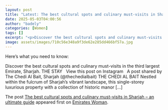 ```yaml
---
layout: post
title: "Latest: The best cultural spots and culinary must-visits in Sharjah – an ultimate guide"
date: 2025-05-03T04:00:56
author: "badely"
categories: [Women]
tags: []
excerpt: "<p>Discover the best cultural spots and culinary must-visits in the third largest Emirate, Sharjah. THE STAY &#160; View this post on Instagram &#160;"
image: assets/images/710c56e348a9f3de62e285dd466bf57a.jpg
---
```


Here’s what you need to know: <p>Discover the best cultural spots and culinary must-visits in the third largest Emirate, Sharjah. THE STAY &#160; View this post on Instagram &#160; A post shared by The Chedi Al Bait, Sharjah (@thechedialbait) THE CHEDI AL BAIT Nestled within the fulcrum of Sharjah’s vibrant landscape, this single-storey luxurious property with a collection of historic manor [&#8230;]</p>
<p>The post <a href="https://emirateswoman.com/the-best-cultural-spots-and-culinary-must-visits-in-sharjah-an-ultimate-guide/" rel="nofollow">The best cultural spots and culinary must-visits in Sharjah – an ultimate guide</a> appeared first on <a href="https://emirateswoman.com" rel="nofollow">Emirates Woman</a>.</p>

